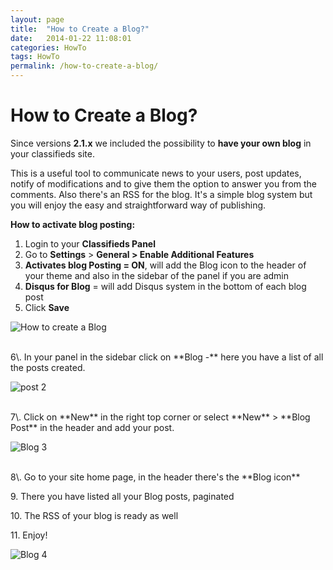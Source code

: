 ```yaml
---
layout: page
title:  "How to Create a Blog?"
date:   2014-01-22 11:08:01
categories: HowTo
tags: HowTo
permalink: /how-to-create-a-blog/
---
```

# How to Create a Blog?

Since versions **2.1.x** we included the possibility to **have your own blog** in your classifieds site. 

This is a useful tool to communicate news to your users, post updates, notify of modifications and to give them the option to answer you from the comments. Also there's an RSS for the blog. It's a simple blog system but you will enjoy the easy and straightforward way of publishing.

**How to activate blog posting:**

1. Login to your **Classifieds Panel**
2. Go to **Settings** > **General > Enable Additional Features**
3. **Activates blog Posting = ON**, will add the Blog icon to the header of your theme and also in the sidebar of the panel if you are admin
4. **Disqus for Blog** = will add Disqus system in the bottom of each blog post
5. Click **Save**

![How to create a Blog](http://open-classifieds.com/wp-content/uploads/2014/01/How-to-create-a-Blog.png) 

<br>
6\. In your panel in the sidebar click on **Blog -** here you have a list of all the posts created. 

![post 2](http://open-classifieds.com/wp-content/uploads/2014/01/post-2.png)

<br>
7\. Click on **New** in the right top corner or select **New** > **Blog Post** in the header and add your post. 

![Blog 3](http://open-classifieds.com/wp-content/uploads/2014/01/Blog-3.png) 

<br>
8\. Go to your site home page, in the header there's the **Blog icon** 

9\. There you have listed all your Blog posts, paginated 

10\. The RSS of your blog is ready as well 

11\. Enjoy! 

![Blog 4](http://open-classifieds.com/wp-content/uploads/2014/01/Blog-4.png?resize=550%2C635)


<!--title: How to Create a Blog?
link: http://open-classifieds.com/2014/01/22/how-to-create-a-blog/
author: admin
description: 
post_id: 10911
created: 2014/01/22 12:08:01
created_gmt: 2014/01/22 11:08:01
comment_status: open
post_name: how-to-create-a-blog
status: publish
post_type: post-->